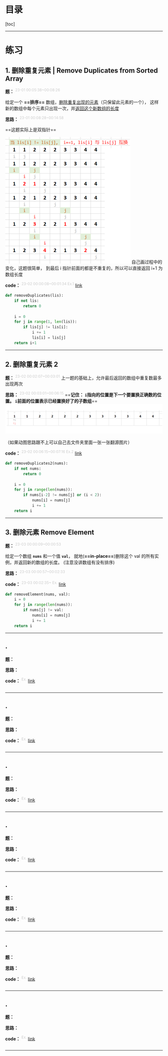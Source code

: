 # 目录

[toc]

---

# 练习


## 1. 删除重复元素 | Remove Duplicates from Sorted Array
**题：** <sup style="color:#ccc">23-01 00:05:38~00:08:26</sup>

给定一个 **==排序==** 数组，<u>删除重复出现的元素</u>（只保留此元素的一个），
这样新的数组中每个元素只出现一次，并<u>返回这个新数组的长度</u>





**思路：** <sup style="color:#ccc">23-01 00:08:28~00:14:58</sup>

==这题实际上是双指针==

<img style="width:400px" src="../img/SlidingWindow/Remove_Duplicates_from_Sorted_Array_.png"></img>
自己画过程中的变化，这题很简单，
到最后 i 指针前面的都是不重复的，所以可以直接返回 i+1 为数组长度

**code：** <sup style="color:#ccc">23-02 00:00:08~00:01:34 Ex.1</sup>
[link](http://localhost:8888/notebooks/MyJupyterNote/old/23_____SlideWindows/22_01_.ipynb)
```python
def removeDuplicates(lis):
    if not lis:
        return 0
    
    i = 0
    for j in range(1, len(lis)):
        if lis[j] != lis[i]:
            i += 1
            lis[i] = lis[j]
    return i+1
```


---


## 2. 删除重复元素 2
**题：** <sup style="color:#ccc">23-02 00:02:07~00:03:01</sup>
上一题的基础上，允许最后返回的数组中重复数最多出现两次



**思路：** <sup style="color:#ccc">23-02 00:03:01~00:06:15</sup>
==**记住： 
`i`指向的位置是下一个要置换正确数的位置。
`i`前面的位置表示已经置换好了的子数组**==
<img src="../img/SlidingWindow/2_Remove_Duplicates_from_Sorted_ArrayII/00.gif"></img>

（如果动图思路跟不上可以自己去文件夹里面一张一张翻源图片）

**code：** <sup style="color:#ccc">23-02 00:06:15~00:07:16 Ex.2</sup>
[link](http://localhost:8888/notebooks/MyJupyterNote/old/23_____SlideWindows/22_01_.ipynb)
```python
def removeDuplicates2(nums):
    if not nums:
        return 0
    
    i = 0
    for j in range(len(nums)):
        if nums[i-2] != nums[j] or (i < 2):
            nums[i] = nums[j]
            i += 1
    return i
```


---


## 3. 删除元素 Remove Element
**题：** <sup style="color:#ccc">23-03 00:00:09~00:00:53</sup>

给定一个数组 **`nums`** 和一个值 **`val`**，
就地(**==in-place==**)删除这个 val 的所有实例，并返回新的数组的长度。
(注意没讲数组有没有排序)


**思路：** <sup style="color:#ccc">23-03 00:00:57~00:02:33</sup>


**code：** <sup style="color:#ccc">23-03 00:02:35~ Ex.</sup>
[link]()
```python
def removeElement(nums, val):
    i = 0
    for j in range(len(nums)):
        if nums[j] != val:
            nums[i] = nums[j]
            i += 1
    return i
```


---


## . 
**题：** <sup style="color:#ccc"></sup>





**思路：** <sup style="color:#ccc"></sup>


**code：** <sup style="color:#ccc"> Ex.</sup>
[link]()
```python

```


---


## . 
**题：** <sup style="color:#ccc"></sup>





**思路：** <sup style="color:#ccc"></sup>


**code：** <sup style="color:#ccc"> Ex.</sup>
[link]()
```python

```


---


## . 
**题：** <sup style="color:#ccc"></sup>





**思路：** <sup style="color:#ccc"></sup>


**code：** <sup style="color:#ccc"> Ex.</sup>
[link]()
```python

```


---


## . 
**题：** <sup style="color:#ccc"></sup>





**思路：** <sup style="color:#ccc"></sup>


**code：** <sup style="color:#ccc"> Ex.</sup>
[link]()
```python

```


---


## . 
**题：** <sup style="color:#ccc"></sup>





**思路：** <sup style="color:#ccc"></sup>


**code：** <sup style="color:#ccc"> Ex.</sup>
[link]()
```python

```


---


## . 
**题：** <sup style="color:#ccc"></sup>





**思路：** <sup style="color:#ccc"></sup>


**code：** <sup style="color:#ccc"> Ex.</sup>
[link]()
```python

```


---


## . 
**题：** <sup style="color:#ccc"></sup>





**思路：** <sup style="color:#ccc"></sup>


**code：** <sup style="color:#ccc"> Ex.</sup>
[link]()
```python

```


---